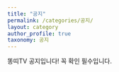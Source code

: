 ```yaml
---
title: "공지"
permalink: /categories/공지/
layout: category
author_profile: true
taxonomy: 공지
---
```


똥띠TV 공지입니다! 꼭 확인 필수입니다.